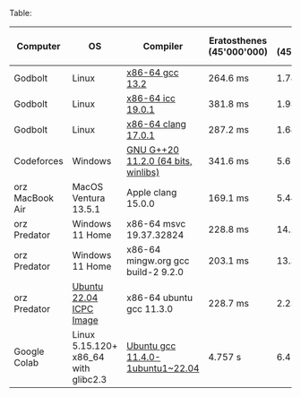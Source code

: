Table:

|Computer|OS|Compiler|Eratosthenes (45'000'000)|Output (45'000'000)|Input (45'000'000)|Random numbers (45'000'000)|Floyd–Warshall (1540)|
|-|-|-|-|-|-|-|-|
|Godbolt|Linux|[x86-64 gcc 13.2](https://godbolt.org/z/eEW56KrY4)|264.6 ms|1.783 s|848.1 ms|74.08 ms|5.677 s|
|Godbolt|Linux|[x86-64 icc 19.0.1](https://godbolt.org/z/eEW56KrY4)|381.8 ms|1.933 s|824.8 ms|96.53 ms|5.034 s|
|Godbolt|Linux|[x86-64 clang 17.0.1](https://godbolt.org/z/eEW56KrY4)|287.2 ms|1.684 s|881.1 ms|216.4 ms|4.302 s|
|Codeforces|Windows|[GNU G++20 11.2.0 (64 bits, winlibs)](https://codeforces.com/contest/1/customtest)|341.6 ms|5.611 s|7.361 s|252.6 ms|4.729 s|
|orz MacBook Air|MacOS Ventura 13.5.1|Apple clang 15.0.0|169.1 ms|5.447 s|10 s|175.5 ms|2.118 s|
|orz Predator|Windows 11 Home|x86-64 msvc 19.37.32824|228.8 ms|14.26 s|20.9 s|116.2 ms|3.902 s|
|orz Predator|Windows 11 Home|x86-64 mingw.org gcc build-2 9.2.0|203.1 ms|13.36 s|31.96 s|250 ms|1.375 s|
|orz Predator|[Ubuntu 22.04 ICPC Image](https://image.icpc.global/icpc2023/ImageBuildInstructions.html)|x86-64 ubuntu gcc 11.3.0|228.7 ms|2.232 s|2.377 s|211.8 ms|1.691 s|
|Google Colab|Linux 5.15.120+ x86_64 with glibc2.3|[Ubuntu gcc 11.4.0-1ubuntu1~22.04](https://colab.research.google.com/drive/1kW_vWlNgGP5HG64HNa9cR-MnQdsrqz72?usp=sharing)|4.757 s|6.418 s|6.75 s|1.765 s|1.613 min|
